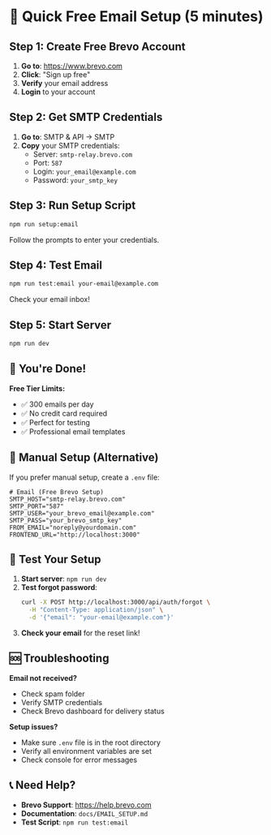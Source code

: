 # 🚀 Quick Free Email Setup (5 minutes)

## Step 1: Create Free Brevo Account

1. **Go to**: https://www.brevo.com
2. **Click**: "Sign up free" 
3. **Verify** your email address
4. **Login** to your account

## Step 2: Get SMTP Credentials

1. **Go to**: SMTP & API → SMTP
2. **Copy** your SMTP credentials:
   - Server: `smtp-relay.brevo.com`
   - Port: `587`
   - Login: `your_email@example.com`
   - Password: `your_smtp_key`

## Step 3: Run Setup Script

```bash
npm run setup:email
```

Follow the prompts to enter your credentials.

## Step 4: Test Email

```bash
npm run test:email your-email@example.com
```

Check your email inbox!

## Step 5: Start Server

```bash
npm run dev
```

## 🎉 You're Done!

**Free Tier Limits:**
- ✅ 300 emails per day
- ✅ No credit card required
- ✅ Perfect for testing
- ✅ Professional email templates

## 🔧 Manual Setup (Alternative)

If you prefer manual setup, create a `.env` file:

```env
# Email (Free Brevo Setup)
SMTP_HOST="smtp-relay.brevo.com"
SMTP_PORT="587"
SMTP_USER="your_brevo_email@example.com"
SMTP_PASS="your_brevo_smtp_key"
FROM_EMAIL="noreply@yourdomain.com"
FRONTEND_URL="http://localhost:3000"
```

## 🧪 Test Your Setup

1. **Start server**: `npm run dev`
2. **Test forgot password**:
   ```bash
   curl -X POST http://localhost:3000/api/auth/forgot \
     -H "Content-Type: application/json" \
     -d '{"email": "your-email@example.com"}'
   ```
3. **Check your email** for the reset link!

## 🆘 Troubleshooting

**Email not received?**
- Check spam folder
- Verify SMTP credentials
- Check Brevo dashboard for delivery status

**Setup issues?**
- Make sure `.env` file is in the root directory
- Verify all environment variables are set
- Check console for error messages

## 📞 Need Help?

- **Brevo Support**: https://help.brevo.com
- **Documentation**: `docs/EMAIL_SETUP.md`
- **Test Script**: `npm run test:email`
